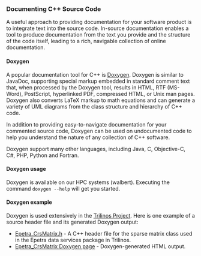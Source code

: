 ### Documenting C++ Source Code

A useful approach to providing documentation for your software product is to integrate text into the source code.  In-source documentation enables a tool to produce documentation from the text you provide and the structure of the code itself, leading to a rich, navigable collection of online documentation.

#### Doxygen
A popular documentation tool for C++ is [Doxygen](http://www.doxygen.nl/index.html).  Doxygen is similar to JavaDoc, supporting special markup embedded in standard comment text that, when processed by the Doxygen tool, results in HTML, RTF (MS-Word), PostScript, hyperlinked PDF, compressed HTML, or Unix man pages.  Doxygen also converts LaTeX markup to math equations and can generate a variety of UML diagrams from the class structure and hierarchy of C++ code.

In addition to providing easy-to-navigate documentation for your commented source code, Doxygen can be used on undocumented code to help you understand the nature of any collection of C++ software.

Doxygen support many other languages, including Java, C, Objective-C, C#, PHP, Python and Fortran.

#### Doxygen usage

Doxygen is available on our HPC systems (walbert).  Executing the command ```doxygen --help``` will get you started. 

#### Doxygen example

Doxygen is used extensively in the [Trilinos Project](https://trilinos.github.io).  Here is one example of a source header file and its generated Doxygen output:

- [Epetra_CrsMatrix.h](https://github.com/trilinos/Trilinos/blob/master/packages/epetra/src/Epetra_CrsMatrix.h) - A C++ header file for the sparse matrix class used in the Epetra data services package in Trilinos.
- [Epetra_CrsMatrix Doxygen page](https://trilinos.org/docs/dev/packages/epetra/doc/html/classEpetra__CrsMatrix.html) - Doxygen-generated HTML output. 

